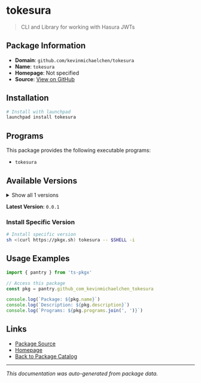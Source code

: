 # tokesura

> CLI and Library for working with Hasura JWTs

## Package Information

- **Domain**: `github.com/kevinmichaelchen/tokesura`
- **Name**: `tokesura`
- **Homepage**: Not specified
- **Source**: [View on GitHub](https://github.com/pkgxdev/pantry/tree/main/projects/github.com/kevinmichaelchen/tokesura/package.yml)

## Installation

```bash
# Install with launchpad
launchpad install tokesura
```

## Programs

This package provides the following executable programs:

- `tokesura`

## Available Versions

<details>
<summary>Show all 1 versions</summary>

- `0.0.1`

</details>

**Latest Version**: `0.0.1`

### Install Specific Version

```bash
# Install specific version
sh <(curl https://pkgx.sh) tokesura -- $SHELL -i
```

## Usage Examples

```typescript
import { pantry } from 'ts-pkgx'

// Access this package
const pkg = pantry.github_com_kevinmichaelchen_tokesura

console.log(`Package: ${pkg.name}`)
console.log(`Description: ${pkg.description}`)
console.log(`Programs: ${pkg.programs.join(', ')}`)
```

## Links

- [Package Source](https://github.com/pkgxdev/pantry/tree/main/projects/github.com/kevinmichaelchen/tokesura/package.yml)
- [Homepage](#)
- [Back to Package Catalog](../package-catalog.md)

---

*This documentation was auto-generated from package data.*
